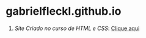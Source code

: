 # gabrielfleckl.github.io

1. _Site Criado no curso de HTML e CSS_: [Clique aqui](https://gabrielfleckl.github.io/projeto-android/)
